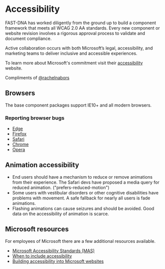 # Accessibility

FAST-DNA has worked diligently from the ground up to build a component framework that meets all WCAG 2.0 AA standards. Every new component or website revision involves a rigorous approval process to validate and document compliance.

Active collaboration occurs with both Microsoft’s legal, accessibility, and marketing teams to deliver inclusive and accessible experiences.

To learn more about Microsoft's commitment visit their [accessibility](https://www.microsoft.com/en-us/accessibility) website.

Compliments of [@rachelnabors](https://github.com/rachelnabors)

## Browsers

The base component packages support IE10+ and all modern browsers.

### Reporting browser bugs

* [Edge](https://developer.microsoft.com/en-us/microsoft-edge/platform/issues/)
* [Firefox](https://bugzilla.mozilla.org/)
* [Safari](https://bugs.webkit.org/)
* [Chrome](https://bugs.chromium.org/p/chromium/issues/list)
* [Opera](https://bugs.opera.com/wizard/desktop)

## Animation accessibility

* End users should have a mechanism to reduce or remove animations from their experience. The Safari devs have proposed a media query for reduced animation. ("prefers-reduced-motion")
* Some users with vestibular disorders or other cognitive disabilities have problems with movement. A safe fallback for nearly all users is fade animations.
* Flashing animations can cause seizures and should be avoided. Good data on the accessibility of animation is scarce.

## Microsoft resources

For employees of Microsoft there are a few additional resources available.

* [Microsoft Accessibility Standards (MAS)](https://microsoft.sharepoint.com/teams/msenable/Pages/AccessibilityStandard.aspx)
* [When to include accessibility](https://mscomaccessibility.azurewebsites.net/best-practices)
* [Building accessibility into Microsoft websites](https://mscomaccessibility.azurewebsites.net)